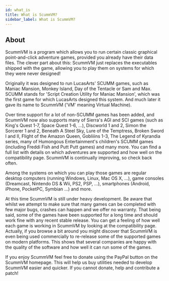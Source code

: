 ```yaml
---
id: what_is
title: What is ScummVM?
sidebar_label: What is ScummVM?
---
```

## About

ScummVM is a program which allows you to run certain classic graphical point-and-click adventure games, provided you already have their data files. The clever part about this: ScummVM just replaces the executables shipped with the game, allowing you to play them on systems for which they were never designed!

Originally it was designed to run LucasArts' SCUMM games, such as Maniac Mansion, Monkey Island, Day of the Tentacle or Sam and Max. SCUMM stands for 'Script Creation Utility for Maniac Mansion', which was the first game for which LucasArts designed this system. And much later it gave its name to ScummVM ('VM' meaning Virtual Machine).

Over time support for a lot of non-SCUMM games has been added, and ScummVM now also supports many of Sierra's AGI and SCI games (such as King's Quest 1-7, Space Quest 1-6, ...), Discworld 1 and 2, Simon the Sorcerer 1 and 2, Beneath A Steel Sky, Lure of the Temptress, Broken Sword I and II, Flight of the Amazon Queen, Gobliiins 1-3, The Legend of Kyrandia series, many of Humongous Entertainment's children's SCUMM games (including Freddi Fish and Putt Putt games) and many more. You can find a full list with details on which adventures are supported and how well on the compatibility page. ScummVM is continually improving, so check back often.

Among the systems on which you can play those games are regular desktop computers (running Windows, Linux, Mac OS X, ...), game consoles (Dreamcast, Nintendo DS & Wii, PS2, PSP, ...), smartphones (Android, iPhone, PocketPC, Symbian ...) and more.

At this time ScummVM is still under heavy development. Be aware that whilst we attempt to make sure that many games can be completed with few major bugs, crashes can happen and we offer no warranty. That being said, some of the games have been supported for a long time and should work fine with any recent stable release. You can get a feeling of how well each game is working in ScummVM by looking at the compatibility page. Actually, if you browse a bit around you might discover that ScummVM is even being used commercially to re-release some of the supported games on modern platforms. This shows that several companies are happy with the quality of the software and how well it can run some of the games.

If you enjoy ScummVM feel free to donate using the PayPal button on the ScummVM homepage. This will help us buy utilities needed to develop ScummVM easier and quicker. If you cannot donate, help and contribute a patch!
